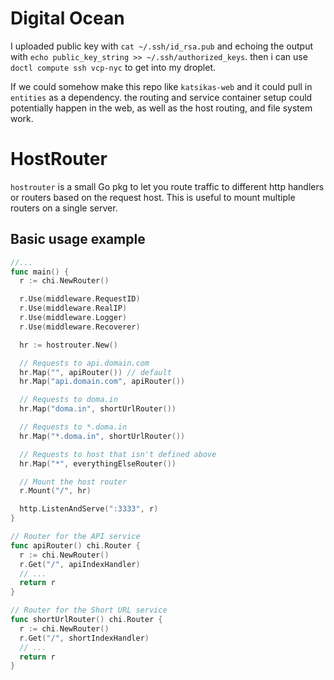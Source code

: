 # Digital Ocean
I uploaded public key with `cat ~/.ssh/id_rsa.pub` and echoing the output with `echo public_key_string >> ~/.ssh/authorized_keys`. then i can use `doctl compute ssh vcp-nyc` to get into my droplet.

If we could somehow make this repo like `katsikas-web` and it could pull in `entities` as a dependency. the routing and service container setup could potentially happen in the web, as well as the host routing, and file system work.

# HostRouter

`hostrouter` is a small Go pkg to let you route traffic to different http handlers or routers
based on the request host. This is useful to mount multiple routers on a single server.

## Basic usage example

```go
//...
func main() {
  r := chi.NewRouter()

  r.Use(middleware.RequestID)
  r.Use(middleware.RealIP)
  r.Use(middleware.Logger)
  r.Use(middleware.Recoverer)

  hr := hostrouter.New()

  // Requests to api.domain.com
  hr.Map("", apiRouter()) // default
  hr.Map("api.domain.com", apiRouter())

  // Requests to doma.in
  hr.Map("doma.in", shortUrlRouter())

  // Requests to *.doma.in
  hr.Map("*.doma.in", shortUrlRouter())

  // Requests to host that isn't defined above
  hr.Map("*", everythingElseRouter())

  // Mount the host router
  r.Mount("/", hr)

  http.ListenAndServe(":3333", r)
}

// Router for the API service
func apiRouter() chi.Router {
  r := chi.NewRouter()
  r.Get("/", apiIndexHandler)
  // ...
  return r
}

// Router for the Short URL service
func shortUrlRouter() chi.Router {
  r := chi.NewRouter()
  r.Get("/", shortIndexHandler)
  // ...
  return r
}
```
